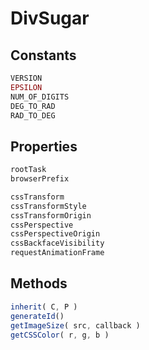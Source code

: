 DivSugar
========

Constants
---------

```javascript
VERSION
EPSILON
NUM_OF_DIGITS
DEG_TO_RAD
RAD_TO_DEG
```

Properties
----------

```javascript
rootTask
browserPrefix
```

```javascript
cssTransform
cssTransformStyle
cssTransformOrigin
cssPerspective
cssPerspectiveOrigin
cssBackfaceVisibility
requestAnimationFrame
```

Methods
-------

```javascript
inherit( C, P )
generateId()
getImageSize( src, callback )
getCSSColor( r, g, b )
```
